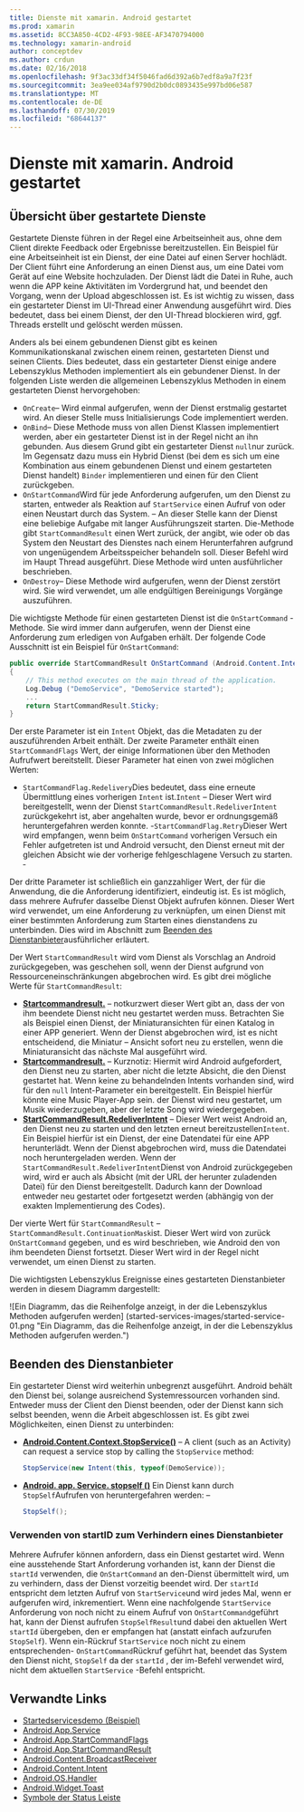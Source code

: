 ```yaml
---
title: Dienste mit xamarin. Android gestartet
ms.prod: xamarin
ms.assetid: 8CC3A850-4CD2-4F93-98EE-AF3470794000
ms.technology: xamarin-android
author: conceptdev
ms.author: crdun
ms.date: 02/16/2018
ms.openlocfilehash: 9f3ac33df34f5046fad6d392a6b7edf8a9a7f23f
ms.sourcegitcommit: 3ea9ee034af9790d2b0dc0893435e997bd06e587
ms.translationtype: MT
ms.contentlocale: de-DE
ms.lasthandoff: 07/30/2019
ms.locfileid: "68644137"
---
```

# <a name="started-services-with-xamarinandroid"></a>Dienste mit xamarin. Android gestartet

## <a name="started-services-overview"></a>Übersicht über gestartete Dienste

Gestartete Dienste führen in der Regel eine Arbeitseinheit aus, ohne dem Client direkte Feedback oder Ergebnisse bereitzustellen. Ein Beispiel für eine Arbeitseinheit ist ein Dienst, der eine Datei auf einen Server hochlädt. Der Client führt eine Anforderung an einen Dienst aus, um eine Datei vom Gerät auf eine Website hochzuladen. Der Dienst lädt die Datei in Ruhe, auch wenn die APP keine Aktivitäten im Vordergrund hat, und beendet den Vorgang, wenn der Upload abgeschlossen ist. Es ist wichtig zu wissen, dass ein gestarteter Dienst im UI-Thread einer Anwendung ausgeführt wird. Dies bedeutet, dass bei einem Dienst, der den UI-Thread blockieren wird, ggf. Threads erstellt und gelöscht werden müssen.

Anders als bei einem gebundenen Dienst gibt es keinen Kommunikationskanal zwischen einem reinen, gestarteten Dienst und seinen Clients. Dies bedeutet, dass ein gestarteter Dienst einige andere Lebenszyklus Methoden implementiert als ein gebundener Dienst. In der folgenden Liste werden die allgemeinen Lebenszyklus Methoden in einem gestarteten Dienst hervorgehoben:

- `OnCreate`&ndash; Wird einmal aufgerufen, wenn der Dienst erstmalig gestartet wird. An dieser Stelle muss Initialisierungs Code implementiert werden.
- `OnBind`&ndash; Diese Methode muss von allen Dienst Klassen implementiert werden, aber ein gestarteter Dienst ist in der Regel nicht an ihn gebunden. Aus diesem Grund gibt ein gestarteter Dienst `null`nur zurück. Im Gegensatz dazu muss ein Hybrid Dienst (bei dem es sich um eine Kombination aus einem gebundenen Dienst und einem gestarteten Dienst handelt) `Binder` implementieren und einen für den Client zurückgeben.
- `OnStartCommand`Wird für jede Anforderung aufgerufen, um den Dienst zu starten, entweder als Reaktion auf `StartService` einen Aufruf von oder einen Neustart durch das System. &ndash; An dieser Stelle kann der Dienst eine beliebige Aufgabe mit langer Ausführungszeit starten. Die-Methode gibt `StartCommandResult` einen Wert zurück, der angibt, wie oder ob das System den Neustart des Dienstes nach einem Herunterfahren aufgrund von ungenügendem Arbeitsspeicher behandeln soll. Dieser Befehl wird im Haupt Thread ausgeführt. Diese Methode wird unten ausführlicher beschrieben.
- `OnDestroy`&ndash; Diese Methode wird aufgerufen, wenn der Dienst zerstört wird. Sie wird verwendet, um alle endgültigen Bereinigungs Vorgänge auszuführen.

Die wichtigste Methode für einen gestarteten Dienst ist die `OnStartCommand` -Methode. Sie wird immer dann aufgerufen, wenn der Dienst eine Anforderung zum erledigen von Aufgaben erhält. Der folgende Code Ausschnitt ist ein Beispiel für `OnStartCommand`: 

```csharp
public override StartCommandResult OnStartCommand (Android.Content.Intent intent, StartCommandFlags flags, int startId)
{
    // This method executes on the main thread of the application.
    Log.Debug ("DemoService", "DemoService started");
    ...
    return StartCommandResult.Sticky;
}
```

Der erste Parameter ist ein `Intent` Objekt, das die Metadaten zu der auszuführenden Arbeit enthält. Der zweite Parameter enthält einen `StartCommandFlags` Wert, der einige Informationen über den Methoden Aufrufwert bereitstellt. Dieser Parameter hat einen von zwei möglichen Werten:

- `StartCommandFlag.Redelivery`Dies bedeutet, dass eine erneute Übermittlung eines vorherigen `Intent` ist.`Intent` &ndash; Dieser Wert wird bereitgestellt, wenn der Dienst `StartCommandResult.RedeliverIntent` zurückgekehrt ist, aber angehalten wurde, bevor er ordnungsgemäß heruntergefahren werden konnte.
-`StartCommandFlag.Retry`Dieser Wert wird empfangen, wenn beim `OnStartCommand` vorherigen Versuch ein Fehler aufgetreten ist und Android versucht, den Dienst erneut mit der gleichen Absicht wie der vorherige fehlgeschlagene Versuch zu starten. &dash;
 
Der dritte Parameter ist schließlich ein ganzzahliger Wert, der für die Anwendung, die die Anforderung identifiziert, eindeutig ist. Es ist möglich, dass mehrere Aufrufer dasselbe Dienst Objekt aufrufen können. Dieser Wert wird verwendet, um eine Anforderung zu verknüpfen, um einen Dienst mit einer bestimmten Anforderung zum Starten eines dienstandens zu unterbinden. Dies wird im Abschnitt zum [Beenden des Dienstanbieter](#Stopping_the_Service)ausführlicher erläutert. 

Der Wert `StartCommandResult` wird vom Dienst als Vorschlag an Android zurückgegeben, was geschehen soll, wenn der Dienst aufgrund von Ressourceneinschränkungen abgebrochen wird. Es gibt drei mögliche Werte für `StartCommandResult`:

- **[Startcommandresult.](xref:Android.App.StartCommandResult.NotSticky)** &ndash; notkurzwert dieser Wert gibt an, dass der von ihm beendete Dienst nicht neu gestartet werden muss. Betrachten Sie als Beispiel einen Dienst, der Miniaturansichten für einen Katalog in einer APP generiert. Wenn der Dienst abgebrochen wird, ist es nicht entscheidend, die Miniatur &ndash; Ansicht sofort neu zu erstellen, wenn die Miniaturansicht das nächste Mal ausgeführt wird.
- **[Startcommandresult.](xref:Android.App.StartCommandResult.Sticky)** &ndash; Kurznotiz: Hiermit wird Android aufgefordert, den Dienst neu zu starten, aber nicht die letzte Absicht, die den Dienst gestartet hat. Wenn keine zu behandelnden Intents vorhanden sind, wird für den `null` Intent-Parameter ein bereitgestellt. Ein Beispiel hierfür könnte eine Music Player-App sein. der Dienst wird neu gestartet, um Musik wiederzugeben, aber der letzte Song wird wiedergegeben.
- **[StartCommandResult.RedeliverIntent](xref:Android.App.StartCommandResult.RedeliverIntent)** &ndash; Dieser Wert weist Android an, den Dienst neu zu starten und den letzten erneut bereitzustellen`Intent`. Ein Beispiel hierfür ist ein Dienst, der eine Datendatei für eine APP herunterlädt. Wenn der Dienst abgebrochen wird, muss die Datendatei noch heruntergeladen werden. Wenn der `StartCommandResult.RedeliverIntent`Dienst von Android zurückgegeben wird, wird er auch als Absicht (mit der URL der herunter zuladenden Datei) für den Dienst bereitgestellt. Dadurch kann der Download entweder neu gestartet oder fortgesetzt werden (abhängig von der exakten Implementierung des Codes).

Der vierte Wert für `StartCommandResult` &ndash; `StartCommandResult.ContinuationMask`ist. Dieser Wert wird von zurück `OnStartCommand` gegeben, und es wird beschrieben, wie Android den von ihm beendeten Dienst fortsetzt. Dieser Wert wird in der Regel nicht verwendet, um einen Dienst zu starten.

Die wichtigsten Lebenszyklus Ereignisse eines gestarteten Dienstanbieter werden in diesem Diagramm dargestellt: 

![Ein Diagramm, das die Reihenfolge anzeigt, in der die Lebenszyklus Methoden aufgerufen werden] (started-services-images/started-service-01.png "Ein Diagramm, das die Reihenfolge anzeigt, in der die Lebenszyklus Methoden aufgerufen werden.")

<a name="Stopping_the_Service" />

## <a name="stopping-the-service"></a>Beenden des Dienstanbieter

Ein gestarteter Dienst wird weiterhin unbegrenzt ausgeführt. Android behält den Dienst bei, solange ausreichend Systemressourcen vorhanden sind. Entweder muss der Client den Dienst beenden, oder der Dienst kann sich selbst beenden, wenn die Arbeit abgeschlossen ist. Es gibt zwei Möglichkeiten, einen Dienst zu unterbinden: 

- **[Android.Content.Context.StopService()](xref:Android.Content.Context.StopService*)** &ndash; A client (such as an Activity) can request a service stop by calling the `StopService` method:

    ```csharp
    StopService(new Intent(this, typeof(DemoService));
    ```

- **[Android. app. Service. stopself ()](xref:Android.App.Service.StopSelf*)** Ein Dienst kann durch `StopSelf`Aufrufen von heruntergefahren werden: &ndash;

    ```csharp
    StopSelf();
    ```

### <a name="using-startid-to-stop-a-service"></a>Verwenden von startID zum Verhindern eines Dienstanbieter

Mehrere Aufrufer können anfordern, dass ein Dienst gestartet wird. Wenn eine ausstehende Start Anforderung vorhanden ist, kann der Dienst die `startId` verwenden, die `OnStartCommand` an den-Dienst übermittelt wird, um zu verhindern, dass der Dienst vorzeitig beendet wird. Der `startId` entspricht dem letzten Aufruf von `StartService`und wird jedes Mal, wenn er aufgerufen wird, inkrementiert. Wenn eine nachfolgende `StartService` Anforderung von noch nicht zu einem Aufruf von `OnStartCommand`geführt hat, kann der Dienst aufrufen `StopSelfResult`und dabei den aktuellen Wert `startId` übergeben, den er empfangen hat (anstatt einfach aufzurufen `StopSelf`). Wenn ein-Rückruf `StartService` noch nicht zu einem entsprechenden- `OnStartCommand`Rückruf geführt hat, beendet das System den Dienst nicht, `StopSelf` da der `startId` , der im-Befehl verwendet wird, nicht dem aktuellen `StartService` -Befehl entspricht.

## <a name="related-links"></a>Verwandte Links

- [Startedservicesdemo (Beispiel)](https://docs.microsoft.com/samples/xamarin/monodroid-samples/applicationfundamentals-servicesamples-startedservicesdemo)
- [Android.App.Service](xref:Android.App.Service)
- [Android.App.StartCommandFlags](xref:Android.App.StartCommandFlags)
- [Android.App.StartCommandResult](xref:Android.App.StartCommandResult)
- [Android.Content.BroadcastReceiver](xref:Android.Content.BroadcastReceiver)
- [Android.Content.Intent](xref:Android.Content.Intent)
- [Android.OS.Handler](xref:Android.OS.Handler)
- [Android.Widget.Toast](xref:Android.Widget.Toast)
- [Symbole der Status Leiste](https://developer.android.com/guide/practices/ui_guidelines/icon_design_status_bar.html)
